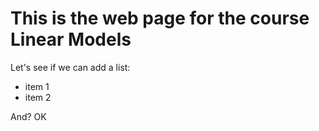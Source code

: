# This is the web page for the course Linear Models

Let's see if we can add a list:
 * item 1
 * item 2
 
 And? OK
 
 
